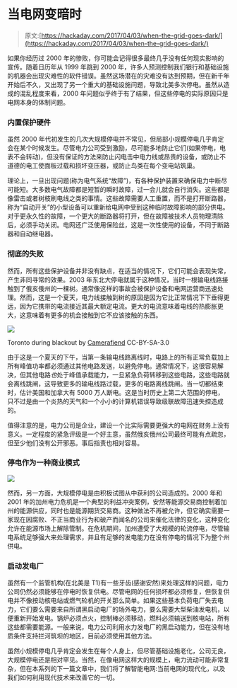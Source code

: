 # 当电网变暗时

> 原文:[https://hackaday.com/2017/04/03/when-the-grid-goes-dark/](https://hackaday.com/2017/04/03/when-the-grid-goes-dark/)

如果你经历过 2000 年的惨败，你可能会记得很多最终几乎没有任何现实影响的宣传。随着日历年从 1999 年跳到 2000 年，许多人预测控制我们银行和基础设施的机器会出现灾难性的软件错误。虽然这场潜在的灾难没有达到预期，但在新千年开始后不久，又出现了另一个重大的基础设施问题，导致北美多次停电。虽然从造成的混乱程度来看，2000 年问题似乎终于有了结果，但这些停电的实际原因只是电网本身的体制问题。

### 内置保护硬件

虽然 2000 年代初发生的几次大规模停电并不常见，但局部小规模停电几乎肯定会在某个时候发生。尽管电力公司受到激励，尽可能多地防止它们(如果停电，电表不会转动)，但没有保证的方法来防止闪电击中电力线或昂贵的设备，或防止不道德的电工使面板过载和损坏变压器，或防止鸟类在每个变电站筑巢。

理论上，一旦出现问题(称为电气系统“故障”)，有各种保护装置来确保电力中断尽可能短。大多数电气故障都是短暂的瞬时故障，过一会儿就会自行消失。这些都是像雷击或者树枝刷电线之类的事情。这些故障需要人工重置，而不是打开断路器，称为“自动开关”的小型设备可以重新给电网中受到这种临时故障影响的部分供电。对于更永久性的故障，一个更大的断路器将打开，但在故障被技术人员物理清除后，必须手动关闭。电网还广泛使用保险丝，这是一次性使用的设备，不同于断路器和自动继电器。

### 彻底的失败

然而，所有这些保护设备并非没有缺点，在适当的情况下，它们可能会表现失常，产生非同寻常的效果。2003 年东北大停电就属于这种情况，当时一根输电线路接触到了俄亥俄州的一棵树。通常像这样的事故会被保护设备和电网运营商迅速处理。然而，这是一个夏天，电力线接触到树的原因是因为它比正常情况下下垂得更远，因为它携带的电流接近其最大额定电流。更大的电流意味着电线的热膨胀更大，这意味着有更多的机会接触到它不应该接触的东西。

![](../Images/f65bba0df166ca69c88ea14fef79eef3.png)

Toronto during blackout
by [Camerafiend](https://commons.wikimedia.org/wiki/File:Toronto_ON_2003_Blackout.jpg) CC-BY-SA-3.0

由于这是一个夏天的下午，当第一条输电线路离线时，电路上的所有正常负载加上所有峰值功率都必须通过其他电路发送，以避免停电。通常情况下，这很容易解决，但其他电路*也*处于峰值承载能力，一旦紧急负荷转移到这些电路，这些电路就会离线跳闸，这导致更多的输电线路过载，更多的电路离线跳闸。当一切都结束时，估计美国和加拿大有 5000 万人断电。这是当时历史上第二大范围的停电，只不过是由一个炎热的天气和一个小小的计算机错误导致级联故障迅速失控造成的。

值得注意的是，电力公司是企业，建设一个比实际需要更强大的电网在财务上没有意义。一定程度的紧急评级是一个好主意，虽然俄亥俄州公司最终可能有点疏忽，但至少他们没有公开邪恶。事后指责也相对容易。

### 停电作为一种商业模式

![](../Images/62b3fe7bba4237dbf1673b36e8134238.png)

然而，另一方面，大规模停电是由积极试图从中获利的公司造成的。2000 年和 2001 年的加州电力危机是一个典型的利益冲突案例，安然等能源交易商控制着加州的能源供应，同时也是能源期货交易商。这种做法不再被允许，但它确实需要一家现在因腐败、不正当商业行为和破产而闻名的公司来催化法律的变化，这种变化允许在能源市场上解除管制。在危机期间，加州遭受了大规模的轮流停电，尽管输电系统足够强大来处理需求，并且有足够的发电能力在没有停电的情况下为整个州供电。

### 启动发电厂

虽然有一个监管机构(在北美是 T1)有一些牙齿(感谢安然)来处理这样的问题，电力公司仍然必须能够在停电时恢复供电。尽管电网的任何损坏都必须修复，但恢复供电并不像按动核电站或燃气轮机的开关那么简单。如果这些基本负荷电厂失去电力，它们要么需要来自所谓黑启动电厂的场外电力，要么需要大型柴油发电机，以便重新开始发电。锅炉必须点火，控制棒必须移动，燃料必须输送到核电站，所有这些都需要能源。一般来说，电力公司利用水力发电厂的黑启动能力，但在没有地质条件支持拦河筑坝的地区，目前必须使用其他方法。

虽然小规模停电几乎肯定会发生在每个人身上，但尽管基础设施老化，公司无良，大规模停电还是相对罕见。当然，在像电网这样大的规模上，电力流动可能非常复杂，但在本系列的下一篇文章中，我们将了解智能电网:当前电网的现代化，以及我们如何利用现代技术来改善它的一切。